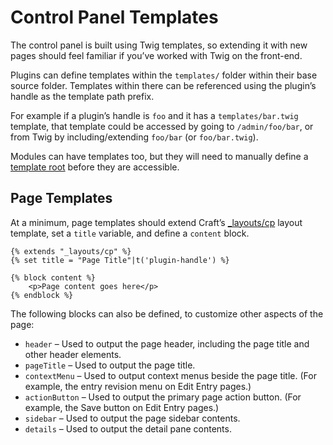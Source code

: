 # Control Panel Templates

The control panel is built using Twig templates, so extending it with new pages should feel familiar if you’ve worked with Twig on the front-end.

Plugins can define templates within the `templates/` folder within their base source folder. Templates within there can be referenced using the plugin’s handle as the template path prefix.

For example if a plugin’s handle is `foo` and it has a `templates/bar.twig` template, that template could be accessed by going to `/admin/foo/bar`, or from Twig by including/extending `foo/bar` (or `foo/bar.twig`).

Modules can have templates too, but they will need to manually define a [template root](template-roots.md) before they are accessible.

## Page Templates

At a minimum, page templates should extend Craft’s [_layouts/cp](https://github.com/craftcms/cms/blob/develop/src/templates/_layouts/cp.html) layout template, set a `title` variable, and define a `content` block.

```twig
{% extends "_layouts/cp" %}
{% set title = "Page Title"|t('plugin-handle') %}

{% block content %}
    <p>Page content goes here</p>
{% endblock %}
```

The following blocks can also be defined, to customize other aspects of the page:

- `header` – Used to output the page header, including the page title and other header elements.
- `pageTitle` – Used to output the page title.
- `contextMenu` – Used to output context menus beside the page title. (For example, the entry revision menu on Edit Entry pages.)
- `actionButton` – Used to output the primary page action button. (For example, the Save button on Edit Entry pages.)
- `sidebar` – Used to output the page sidebar contents.
- `details` – Used to output the detail pane contents.
